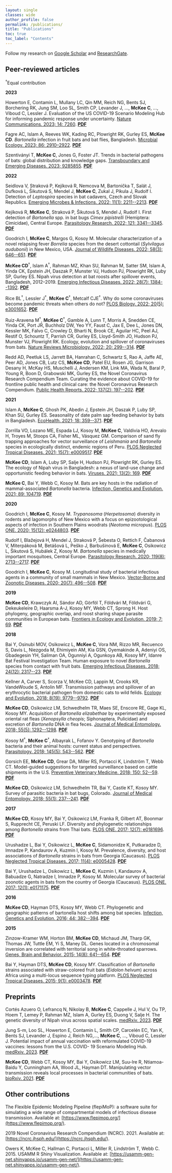 ```yaml
---
layout: single
classes: wide
author_profile: false
permalink: /publications/
title: "Publications"
toc: true
toc_label: "Contents"
---
```


Follow my research on [Google Scholar](https://scholar.google.com/citations?user=xxVfsMIAAAAJ&hl=en) and [ResearchGate](https://www.researchgate.net/profile/Clifton-Mckee).

## Peer-reviewed articles

<sup>†</sup>Equal contribution

**2023**

Howerton E, Contamin L, Mullany LC, Qin MM, Reich NG, Bents SJ, Borchering RK, Jung SM, Loo SL, Smith CP, Levander J, ..., **McKee C**, ..., Viboud C, Lessler J. Evaluation of the US COVID-19 Scenario Modeling Hub for informing pandemic response under uncertainty. [Nature Communications. 2023; 14: 7260](https://doi.org/10.1038/s41467-023-42680-x). [**PDF**](http://clifmckee.github.io/files/2023_Howerton_Nat_Commun.pdf)

Fagre AC, Islam A, Reeves WK, Kading RC, Plowright RK, Gurley ES, **McKee CD**. *Bartonella* infection in fruit bats and bat flies, Bangladesh. [Microbial Ecology. 2023; 86: 2910–2922](https://doi.org/10.1007/s00248-023-02293-9). [**PDF**](http://clifmckee.github.io/files/2023_Fagre_Microb_Ecol.pdf)

Szentiványi T, **McKee C**, Jones G, Foster JT. Trends in bacterial pathogens of bats: global distribution and knowledge gaps. [Transboundary and Emerging Diseases. 2023; 9285855](https://doi.org/10.1155/2023/9285855). [**PDF**](http://clifmckee.github.io/files/2023_Szentivanyi_TBED.pdf)

**2022**

Seidlova V, Straková P, Kejíková R, Nemcova M, Bartonička T, Salát J, Dufková L, Šikutová S, Mendel J, **McKee C**, Zukal J, Pikula J, Rudolf I. Detection of *Leptospira* species in bat cadavers, Czech and Slovak Republics. [Emerging Microbes & Infections. 2022; 11(1): 2211--2213](https://doi.org/10.1080/22221751.2022.2117095). [**PDF**](http://clifmckee.github.io/files/2022_Seidlova_Emerg_Microbes_Infect.pdf)

Kejíková R, **McKee C**, Straková P, Šikutová S, Mendel J, Rudolf I. First detection of *Bartonella* spp. in bat bugs *Cimex pipistrelli* (Hemiptera: Cimicidae), Central Europe. [Parasitology Research. 2022; 121: 3341--3345](https://doi.org/10.1007/s00436-022-07668-4). [**PDF**](http://clifmckee.github.io/files/2022_Kejikova_Parasitology_Res.pdf)

Goodrich I, **McKee C**, Margos G, Kosoy M. Molecular characterization of a novel relapsing fever *Borrelia* species from the desert cottontail (*Sylvilagus audubonii*) in New Mexico, USA. [Journal of Wildlife Diseases. 2022; 58(3): 646--651](https://doi.org/10.7589/JWD-D-21-00148). [**PDF**](http://clifmckee.github.io/files/2022_Goodrich_JWD.pdf)

**McKee CD**<sup>†</sup>, Islam A<sup>†</sup>, Rahman MZ, Khan SU, Rahman M, Satter SM, Islam A, Yinda CK, Epstein JH, Daszak P, Munster VJ, Hudson PJ, Plowright RK, Luby SP, Gurley ES. Nipah virus detection at bat roosts after spillover events, Bangladesh, 2012–2019. [Emerging Infectious Diseases. 2022; 28(7): 1384--1392](https://doi.org/10.3201/eid2807.212614). [**PDF**](http://clifmckee.github.io/files/2022_McKee_EID.pdf)

Rice BL<sup>†</sup>, Lessler J<sup>†</sup>, **McKee C**<sup>†</sup>, Metcalf CJE<sup>†</sup>. Why do some coronaviruses become pandemic threats when others do not? [PLOS Biology. 2022; 20(5): e3001652](https://doi.org/10.1371/journal.pbio.3001652). [**PDF**](http://clifmckee.github.io/files/2022_Rice_PLoS_Biol.pdf)

Ruiz-Aravena M<sup>†</sup>, **McKee C**<sup>†</sup>, Gamble A, Lunn T, Morris A, Snedden CE, Yinda CK, Port JR, Buchholz DW, Yeo YY, Faust C, Jax E, Dee L, Jones DN, Kessler MK, Falvo C, Crowley D, Bharti N, Brook CE, Aguilar HC, Peel AJ, Restif O, Schountz T, Parrish CR, Gurley ES, Lloyd-Smith JO, Hudson PJ, Munster VJ, Plowright RK. Ecology, evolution and spillover of coronaviruses from bats. [Nature Reviews Microbiology. 2022; 20: 299--314](https://doi.org/10.1038/s41579-021-00652-2). [**PDF**](http://clifmckee.github.io/files/2022_Ruiz-Aravena_Nat_Rev_Microbiol.pdf)

Redd AD, Peetluk LS, Jarrett BA, Hanrahan C, Schwartz S, Rao A, Jaffe AE, Peer AD, Jones CB, Lutz CS, **McKee CD**, Patel EU, Rosen JG, Garrison Desany H, McKay HS, Muschelli J, Andersen KM, Link MA, Wada N, Baral P, Young R, Boon D, Grabowski MK, Gurley ES, the Novel Coronavirus Research Compendium Team. Curating the evidence about COVID-19 for frontline public health and clinical care: the Novel Coronavirus Research Compendium. [Public Health Reports. 2022; 137(2): 197--202](https://doi.org/10.1177/00333549211058732). [**PDF**](http://clifmckee.github.io/files/2022_Redd_PHR.pdf)

**2021**

Islam A, **McKee C**, Ghosh PK, Abedin J, Epstein JH, Daszak P, Luby SP, Khan SU, Gurley ES. Seasonality of date palm sap feeding behavior by bats in Bangladesh. [EcoHealth. 2021; 18: 359--371](https://doi.org/10.1007/s10393-021-01561-9). [**PDF**](http://clifmckee.github.io/files/2021_Islam_EcoHealth.pdf)

Zorrilla VO, Lozano ME, Espada LJ, Kosoy M, **McKee C**, Valdivia HO, Arevalo H, Troyes M, Stoops CA, Fisher ML, Vásquez GM. Comparison of sand fly trapping approaches for vector surveillance of *Leishmania* and *Bartonella* species in ecologically distinct, endemic regions of Peru. [PLOS Neglected Tropical Diseases. 2021; 15(7): e0009517](https://doi.org/10.1371/journal.pntd.0009517). [**PDF**](http://clifmckee.github.io/files/2021_Zorrilla_PLoS_NTD.pdf)

**McKee CD**, Islam A, Luby SP, Salje H, Hudson PJ, Plowright RK, Gurley ES. The ecology of Nipah virus in Bangladesh: a nexus of land-use change and opportunistic feeding behavior in bats. [Viruses. 2021; 13(2): 169](https://doi.org/10.3390/v13020169). [**PDF**](http://clifmckee.github.io/files/2021_McKee_Viruses.pdf)

**McKee C**, Bai Y, Webb C, Kosoy M. Bats are key hosts in the radiation of mammal-associated *Bartonella* bacteria. [Infection, Genetics and Evolution. 2021; 89: 104719](https://doi.org/10.1016/j.meegid.2021.104719). [**PDF**](http://clifmckee.github.io/files/2021_McKee_IGE.pdf)

**2020**

Goodrich I, **McKee C**, Kosoy M. *Trypanosoma* (*Herpetosoma*) diversity in rodents and lagomorphs of New Mexico with a focus on epizootological aspects of infection in Southern Plains woodrats (*Neotoma micropus*). [PLOS ONE. 2020; 15(12): e0244803](https://doi.org/10.1371/journal.pone.0244803). [**PDF**](http://clifmckee.github.io/files/2020_Goodrich_PLoS_ONE.pdf)

Rudolf I, Blažejová H, Mendel J, Straková P, Šebesta O, Rettich F, Čabanová V, Miterpáková M, Betášová L, Peško J, Barbušinová E, **McKee C**, Osikowicz L, Šikutová S, Hubálek Z, Kosoy M. *Bartonella* species in medically important mosquitoes, Central Europe. [Parasitology Research. 2020; 119(8): 2713--2717](https://doi.org/10.1007/s00436-020-06732-1). [**PDF**](http://clifmckee.github.io/files/2020_Rudolf_Parasitology_Res.pdf)

Goodrich I, **McKee C**, Kosoy M. Longitudinal study of bacterial infectious agents in a community of small mammals in New Mexico. [Vector-Borne and Zoonotic Diseases. 2020; 20(7): 496--508](https://doi.org/10.1089/vbz.2019.2550). [**PDF**](http://clifmckee.github.io/files/2020_Goodrich_VBZD.pdf)

**2019**

**McKee CD**, Krawczyk AI, Sándor AD, Görföl T, Földvári M, Földvári G, Dekeukeleire D, Haarsma A-J, Kosoy MY, Webb CT, Sprong H. Host phylogeny, geographic overlap, and roost sharing shape parasite communities in European bats. [Frontiers in Ecology and Evolution. 2019; 7: 69](https://doi.org/10.3389/fevo.2019.00069). [**PDF**](http://clifmckee.github.io/files/2019_McKee_Front_Ecol_Evol.pdf)

**2018**

Bai Y, Osinubi MOV, Osikowicz L, **McKee C**, Vora NM, Rizzo MR, Recuenco S, Davis L, Niezgoda M, Ehimiyein AM, Kia GSN, Oyemakinde A, Adeniyi OS, Gbadegesin YH, Saliman OA, Ogunniyi A, Ogunkoya AB, Kosoy MY, Idanre Bat Festival Investigation Team. Human exposure to novel *Bartonella* species from contact with fruit bats. [Emerging Infectious Diseases. 2018; 24(12): 2317--23](https://doi.org/10.3201/eid2412.181204.). [**PDF**](http://clifmckee.github.io/files/2018_Bai_EID.pdf)

Kellner A, Carver S, Scorza V, McKee CD, Lappin M, Crooks KR, VandeWoude S, Antolin MF. Transmission pathways and spillover of an erythrocytic bacterial pathogen from domestic cats to wild felids. [Ecology and Evolution. 2018; 8(19): 9779--9792](https://doi.org/10.1002/ece3.4451). [**PDF**](http://clifmckee.github.io/files/2018_Kellner_Ecol_Evol.pdf)

**McKee CD**, Osikowicz LM, Schwedhelm TR, Maes SE, Enscore RE, Gage KL, Kosoy MY. Acquisition of *Bartonella elizabethae* by experimentally exposed oriental rat fleas (*Xenopsylla cheopis*; Siphonaptera, Pulicidae) and excretion of *Bartonella* DNA in flea feces. [Journal of Medical Entomology. 2018; 55(5): 1292--1298](https://doi.org/10.1093/jme/tjy085). [**PDF**](http://clifmckee.github.io/files/2018b_McKee_JME.pdf)

Kosoy M<sup>†</sup>, **McKee C**<sup>†</sup>, Albayrak L, Fofanov Y. Genotyping of *Bartonella* bacteria and their animal hosts: current status and perspectives. [Parasitology. 2018; 145(5): 543--562](https://doi.org/10.1017/S0031182017001263). [**PDF**](http://clifmckee.github.io/files/2018_Kosoy_Parasitology.pdf)

Gorsich EE, **McKee CD**, Grear DA, Miller RS, Portacci K, Lindström T, Webb CT. Model-guided suggestions for targeted surveillance based on cattle shipments in the U.S. [Preventive Veterinary Medicine. 2018; 150: 52--59](https://doi.org/10.1016/j.prevetmed.2017.12.004). [**PDF**](http://clifmckee.github.io/files/2018_Gorsich_PVM.pdf)

**McKee CD**, Osikowicz LM, Schwedhelm TR, Bai Y, Castle KT, Kosoy MY. Survey of parasitic bacteria in bat bugs, Colorado. [Journal of Medical Entomology. 2018; 55(1): 237--241](https://doi.org/10.1093/jme/tjx155). [**PDF**](http://clifmckee.github.io/files/2018a_McKee_JME.pdf)

**2017**

**McKee CD**, Kosoy MY, Bai Y, Osikowicz LM, Franka R, Gilbert AT, Boonmar S, Rupprecht CE, Peruski LF. Diversity and phylogenetic relationships among *Bartonella* strains from Thai bats. [PLOS ONE. 2017; 12(7): e0181696](https://doi.org/10.1371/journal.pone.0181696). [**PDF**](http://clifmckee.github.io/files/2017_McKee_PLoS_ONE.pdf)

Urushadze L, Bai Y, Osikowicz L, **McKee C**, Sidamonidze K, Putkaradze D, Imnadze P, Kandaurov A, Kuzmin I, Kosoy M. Prevalence, diversity, and host associations of *Bartonella* strains in bats from Georgia (Caucasus). [PLOS Neglected Tropical Diseases. 2017; 11(4): e0005428](https://doi.org/10.1371/journal.pntd.0005428). [**PDF**](http://clifmckee.github.io/files/2017_Urushadze_PLoS_NTD.pdf)

Bai Y, Urushadze L, Osikowicz L, **McKee C**, Kuzmin I, Kandaurov A, Babuadze G, Natradze I, Imnadze P, Kosoy M. Molecular survey of bacterial zoonotic agents in bats from the country of Georgia (Caucasus). [PLOS ONE. 2017; 12(1): e0171175](https://doi.org/10.1371/journal.pone.0171175). [**PDF**](http://clifmckee.github.io/files/2017_Bai_PLoS_ONE.pdf)

**2016**

**McKee CD**, Hayman DTS, Kosoy MY, Webb CT. Phylogenetic and geographic patterns of bartonella host shifts among bat species. [Infection, Genetics and Evolution. 2016; 44: 382--394](https://doi.org/10.1016/j.meegid.2016.07.033). [**PDF**](http://clifmckee.github.io/files/2016_McKee_IGE.pdf)

**2015**

Zinzow-Kramer WM, Horton BM, **McKee CD**, Michaud JM, Tharp GK, Thomas JW, Tuttle EM, Yi S, Maney DL. Genes located in a chromosomal inversion are correlated with territorial song in white-throated sparrows. [Genes, Brain and Behavior. 2015; 14(8): 641--654](https://doi.org/10.1111/gbb.12252). [**PDF**](http://clifmckee.github.io/files/2015_ZinzowKramer_GBB.pdf)

Bai Y, Hayman DTS, **McKee CD**, Kosoy MY. Classification of *Bartonella* strains associated with straw-colored fruit bats (*Eidolon helvum*) across Africa using a multi-locus sequence typing platform. [PLOS Neglected Tropical Diseases. 2015; 9(1): e0003478](https://doi.org/10.1371/journal.pntd.0003478). [**PDF**](http://clifmckee.github.io/files/2015_Bai_PLoS_NTD.pdf)

## Preprints

Cortés Azuero O, Lefrancq N, Nikolay B, **McKee C**, Cappelle J, Hul V, Ou TP, Hoem T, Lemey P, Rahman MZ, Islam A, Gurley ES, Duong V, Salje H. The genetic diversity of Nipah virus across spatial scales. [medRxiv. 2023](https://doi.org/10.1101/2023.07.14.23292668). [**PDF**](http://clifmckee.github.io/files/2023_Cortes-Azuero_medRxiv.pdf)

Jung S-m, Loo SL, Howerton E, Contamin L, Smith CP, Carcelén EC, Yan K, Bents SJ, Levander J, Espino J, Reich NG,..., **McKee C**, ..., Viboud C, Lessler J. Potential impact of annual vaccination with reformulated COVID-19 vaccines: lessons from the U.S. COVID- 19 Scenario Modeling Hub. [medRxiv. 2023](https://doi.org/10.1101/2023.10.26.23297581 ). [**PDF**](http://clifmckee.github.io/files/2023_Jung_medRxiv.pdf)

**McKee CD**, Webb CT, Kosoy MY, Bai Y, Osikowicz LM, Suu-Ire R, Ntiamoa-Baidu Y, Cunningham AA, Wood JL, Hayman DT. Manipulating vector transmission reveals local processes in bacterial communities of bats. [bioRxiv. 2021](https://doi.org/10.1101/2021.03.03.433743). [**PDF**](http://clifmckee.github.io/files/2021_McKee_bioRxiv.pdf)

## Other contributions

The Flexible Epidemic Modeling Pipeline (flepiMoP): a software suite for simulating a wide range of compartmental models of infectious disease transmission. Available at: [https://www.flepimop.org/](https://www.flepimop.org/).

2019 Novel Coronavirus Research Compendium (NCRC). 2021. Available at: [https://ncrc.jhsph.edu/](https://ncrc.jhsph.edu/).

Owers K, McKee C, Hallman C, Portacci L, Miller R, Lindström T, Webb C. 2015. USAMM R Shiny Visualization. Available at: [https://usamm-gen-net.shinyapps.io/usamm-gen-net/](https://usamm-gen-net.shinyapps.io/usamm-gen-net/).
